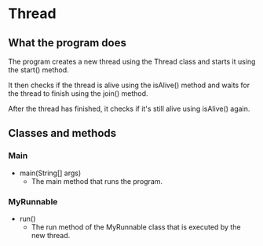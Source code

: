 # Thread
## What the program does

The program creates a new thread using the Thread class and starts it using the start() method. 

It then checks if the thread is alive using the isAlive() method and waits for the thread to finish using the join() method.

After the thread has finished, it checks if it's still alive using isAlive() again.

## Classes and methods

### Main

- main(String[] args)
  - The main method that runs the program.

### MyRunnable

- run()
  - The run method of the MyRunnable class that is executed by the new thread.
